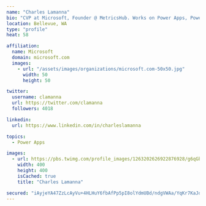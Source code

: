 ```yaml
---
name: "Charles Lamanna"
bio: "CVP at Microsoft, Founder @ MetricsHub. Works on Power Apps, Power Automate, Power Virtual Agent, Common Data Service and Dynamics 365."
location: Bellevue, WA
type: "profile"
heat: 58

affiliation:
  name: Microsoft
  domain: microsoft.com
  images:
    - url: "/assets/images/organizations/microsoft.com-50x50.jpg"
      width: 50
      height: 50

twitter:
  username: clamanna
  url: https://twitter.com/clamanna
  followers: 4018

linkedin:
  url: https://www.linkedin.com/in/charleslamanna

topics:
  - Power Apps

images:
  - url: https://pbs.twimg.com/profile_images/1263202626922876928/g6qGbHZ-_400x400.jpg
    width: 400
    height: 400
    isCached: true
    title: "Charles Lamanna"

secured: "iAyjeYA47ZzLcAyVu+4HLHuY6fbAfPp5pI8olYdmUBd/ndgVWAa/YqKr7KaJdXG8HB2+BpXmfA0QqTjGgQKM4Pw2zt9XsXCQ/qzzVcvaGMn6IMsgqUjW+KuSdA9mEhb6GF/+Nmm5442wzgVAebYP2KXgjKdVrP5LBbLHYYm7jpKDMXVBkJ3ECyfBvxapkRvnfmjok9YkHQetydVd+lt2nU0pQ58lCDkw49867mTUquZ6SvzPbXbskT5twBIAk2+zHtGKoYiGXsLhrU/cMbUv4fVIE2X0FmePfm1PFQ7JvQ0q+vECn3sLEHaU6brfHuvB0N+i7sqBfV6ibChWgXFZMdbsHOZKMsri/hMWueKZ/XgwN95duVpENN487/e4n/5nDdVty7sdX1YMbgcPZzVXpecgRJ3FtQ/RjyfmT4DbybU=;p/kGuVjquVUKjk5ypIxnoA=="
---
```


